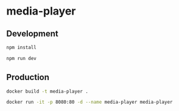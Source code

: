 # media-player

## Development

```sh
npm install
```

```sh
npm run dev
```

## Production 

```sh
docker build -t media-player .
```

```sh
docker run -it -p 8080:80 -d --name media-player media-player
```